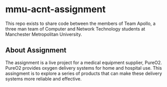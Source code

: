 # mmu-acnt-assignment
This repo exists to share code between the members of Team Apollo, a three man team of Computer and Network Technology students at Manchester Metropolitan University.

## About Assignment
The assignment is a live project for a medical equipment supplier, PureO2. PureO2 provides oxygen delivery systems for home and hospital use. This assingment is to explore a series of products that can make these delivery systems more reliable and effective.
